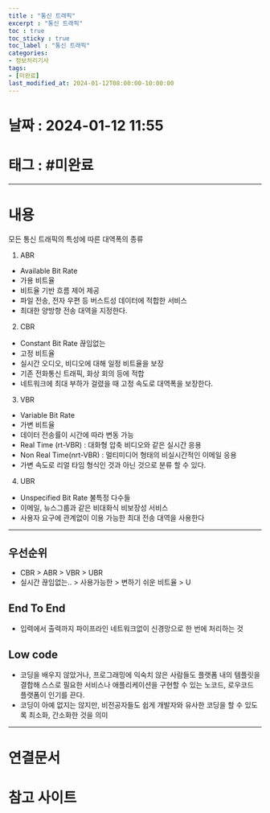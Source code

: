 ```yaml
---
title : "통신 트래픽"
excerpt : "통신 트래픽"
toc : true
toc_sticky : true
toc_label : "통신 트래픽"
categories:
- 정보처리기사
tags:
- [미완료]
last_modified_at: 2024-01-12T08:00:00-10:00:00
---
```


# 날짜 : 2024-01-12 11:55

# 태그 : #미완료 
---

# 내용
모든 통신 트래픽의 특성에 따른 대역폭의 종류
1. ABR
- Available Bit Rate
- 가용 비트율
- 비트율 기반 흐름 제어 제공
- 파일 전송, 전자 우편 등 버스트성 데이터에 적합한 서비스
- 최대한 양방향 전송 대역을 지정한다.
2. CBR
- Constant Bit Rate 끊임없는
- 고정 비트율
- 실시간 오디오, 비디오에 대해 일정 비트율을 보장
- 기존 전화통신 트래픽, 화상 회의 등에 적합
- 네트워크에 최대 부하가 걸렸을 때 고정 속도로 대역폭을 보장한다.
3. VBR
- Variable Bit Rate
- 가변 비트율
- 데이터 전송률이 시간에 따라 변동 가능
- Real Time (rt-VBR) : 대화형 압축 비디오와 같은 실시간 응용
- Non Real Time(nrt-VBR) : 멀티미디어 형태의 비실시간적인 이메일 응용
- 가변 속도로 리얼 타임 형식인 것과 아닌 것으로 분류 할 수 있다.
4. UBR
- Unspecified Bit Rate 불특정 다수들
- 이메일, 뉴스그룹과 같은 비대화식 비보장성 서비스
- 사용자 요구에 관계없이 이용 가능한 최대 전송 대역을 사용한다
***

## 우선순위
- CBR > ABR > VBR > UBR
- 실시간 끊임없는.. > 사용가능한 > 변하기 쉬운 비트율 > U

## End To End
- 입력에서 출력까지 파이프라인 네트워크없이 신경망으로 한 번에 처리하는 것

## Low code
- 코딩을 배우지 않았거나, 프로그래밍에 익숙치 않은 사람들도 플랫폼 내의 템플릿을 결합해 스스로 필요한 서비스나 애플리케이션을 구현할 수 있는 노코드, 로우코드 플랫폼이 인기를 끈다.
- 코딩이 아예 없지는 않지만, 비전공자들도 쉽게 개발자와 유사한 코딩을 할 수 있도록 최소화, 간소화한 것을 의미

---

# 연결문서 

# 참고 사이트
